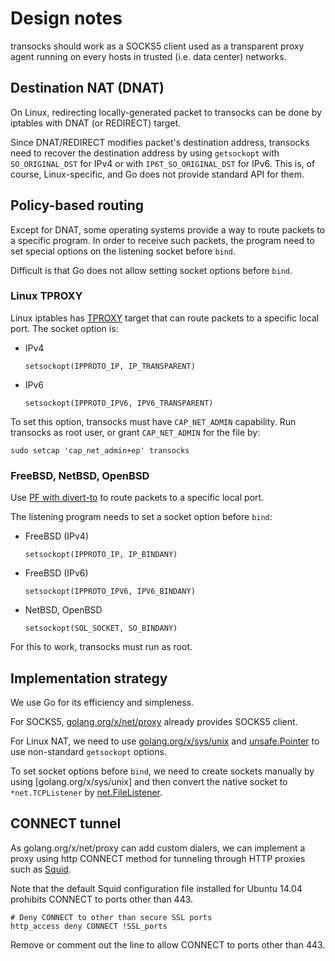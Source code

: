 Design notes
============

transocks should work as a SOCKS5 client used as a transparent proxy
agent running on every hosts in trusted (i.e. data center) networks.

Destination NAT (DNAT)
----------------------

On Linux, redirecting locally-generated packet to transocks can be done
by iptables with DNAT (or REDIRECT) target.

Since DNAT/REDIRECT modifies packet's destination address, transocks
need to recover the destination address by using `getsockopt` with
`SO_ORIGINAL_DST` for IPv4 or with `IP6T_SO_ORIGINAL_DST` for IPv6.
This is, of course, Linux-specific, and Go does not provide standard
API for them.

Policy-based routing
--------------------

Except for DNAT, some operating systems provide a way to route packets
to a specific program.  In order to receive such packets, the program
need to set special options on the listening socket before `bind`.

Difficult is that Go does not allow setting socket options before `bind`.

### Linux TPROXY

Linux iptables has [TPROXY][] target that can route packets to a
specific local port.  The socket option is:

* IPv4

    ```
    setsockopt(IPPROTO_IP, IP_TRANSPARENT)
    ```

* IPv6

    ```
    setsockopt(IPPROTO_IPV6, IPV6_TRANSPARENT)
    ```

To set this option, transocks must have `CAP_NET_ADMIN` capability.
Run transocks as root user, or grant `CAP_NET_ADMIN` for the file by:

```
sudo setcap 'cap_net_admin+ep' transocks
```

### FreeBSD, NetBSD, OpenBSD

Use [PF with divert-to][pf] to route packets to a specific local port.

The listening program needs to set a socket option before `bind`:

* FreeBSD (IPv4)

    ```
    setsockopt(IPPROTO_IP, IP_BINDANY)
    ```

* FreeBSD (IPv6)

    ```
    setsockopt(IPPROTO_IPV6, IPV6_BINDANY)
    ```

* NetBSD, OpenBSD

    ```
    setsockopt(SOL_SOCKET, SO_BINDANY)
    ```

For this to work, transocks must run as root.

Implementation strategy
-----------------------

We use Go for its efficiency and simpleness.

For SOCKS5, [golang.org/x/net/proxy][x/net] already provides SOCKS5 client.

For Linux NAT, we need to use [golang.org/x/sys/unix][x/sys] and
[unsafe.Pointer][] to use non-standard `getsockopt` options.

To set socket options before `bind`, we need to create sockets manually
by using [golang.org/x/sys/unix] and then convert the native socket to
`*net.TCPListener` by [net.FileListener][].

CONNECT tunnel
--------------

As golang.org/x/net/proxy can add custom dialers, we can implement
a proxy using http CONNECT method for tunneling through HTTP proxies
such as [Squid][].

Note that the default Squid configuration file installed for
Ubuntu 14.04 prohibits CONNECT to ports other than 443.

```
# Deny CONNECT to other than secure SSL ports
http_access deny CONNECT !SSL_ports
```

Remove or comment out the line to allow CONNECT to ports other than 443.

[TPROXY]: https://www.kernel.org/doc/Documentation/networking/tproxy.txt
[pf]: http://wiki.squid-cache.org/ConfigExamples/Intercept/OpenBsdPf
[x/net]: https://godoc.org/golang.org/x/net/proxy#SOCKS5
[x/sys]: https://godoc.org/golang.org/x/sys/unix
[unsafe.Pointer]: https://golang.org/pkg/unsafe/#Pointer
[net.FileListener]: https://golang.org/pkg/net/#FileListener
[Squid]: http://www.squid-cache.org/
